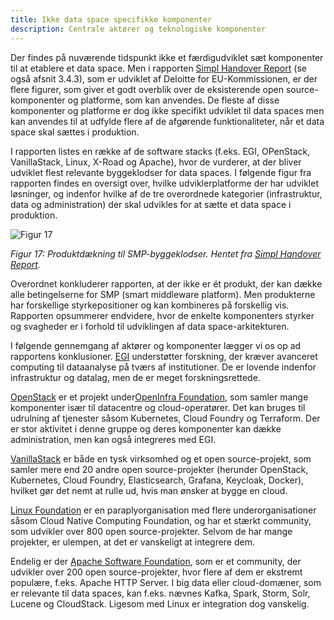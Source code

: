 ```yaml
---
title: Ikke data space specifikke komponenter
description: Centrale aktører og teknologiske komponenter
---
```


Der findes på nuværende tidspunkt ikke et færdigudviklet sæt komponenter til at etablere et data space. Men i rapporten [Simpl Handover Report](https://ec.europa.eu/newsroom/dae/redirection/document/86732) (se også afsnit 3.4.3), som er udviklet af Deloitte for EU-Kommissionen, er der flere figurer, som giver et godt overblik over de eksisterende open source-komponenter og platforme, som kan anvendes. De fleste af disse komponenter og platforme er dog ikke specifikt udviklet til data spaces men kan anvendes til at udfylde flere af de afgørende funktionaliteter, når et data space skal sættes i produktion.

I rapporten listes en række af de software stacks (f.eks. EGI, OPenStack, VanillaStack, Linux, X-Road og Apache), hvor de vurderer, at der bliver udviklet flest relevante byggeklodser for data spaces. I følgende figur fra rapporten findes en oversigt over, hvilke udviklerplatforme der har udviklet løsninger, og indenfor hvilke af de tre overordnede kategorier (infrastruktur, data og administration) der skal udvikles for at sætte et data space i produktion.

![Figur 17](/figur17.png)

_Figur 17: Produktdækning til SMP-byggeklodser. Hentet fra [Simpl Handover Report](https://ec.europa.eu/newsroom/dae/redirection/document/86732)._

Overordnet konkluderer rapporten, at der ikke er ét produkt, der kan dække alle betingelserne for SMP (smart middleware platform). Men produkterne har forskellige styrkepositioner og kan kombineres på forskellig vis. Rapporten opsummerer endvidere, hvor de enkelte komponenters styrker og svagheder er i forhold til udviklingen af data space-arkitekturen.

I følgende gennemgang af aktører og komponenter lægger vi os op ad rapportens konklusioner. [EGI](https://www.egi.eu/) understøtter forskning, der kræver avanceret computing til dataanalyse på tværs af institutioner. De er lovende indenfor infrastruktur og datalag, men de er meget forskningsrettede.

[OpenStack](https://www.openstack.org/) er et projekt under[OpenInfra Foundation](https://openinfra.dev/), som samler mange komponenter især til datacentre og cloud-operatører. Det kan bruges til udrulning af tjenester såsom Kubernetes, Cloud Foundry og Terraform. Der er stor aktivitet i denne gruppe og deres komponenter kan dække administration, men kan også integreres med EGI.

[VanillaStack](https://vanillastack.io/this-is-vanillastack) er både en tysk virksomhed og et open source-projekt, som samler mere end 20 andre open source-projekter (herunder OpenStack, Kubernetes, Cloud Foundry, Elasticsearch, Grafana, Keycloak, Docker), hvilket gør det nemt at rulle ud, hvis man ønsker at bygge en cloud.

[Linux Foundation](https://www.linuxfoundation.org/) er en paraplyorganisation med flere underorganisationer såsom Cloud Native Computing Foundation, og har et stærkt community, som udvikler over 800 open source-projekter. Selvom de har mange projekter, er ulempen, at det er vanskeligt at integrere dem.

Endelig er der [Apache Software Foundation](https://apache.org/), som er et community, der udvikler over 200 open source-projekter, hvor flere af dem er ekstremt populære, f.eks. Apache HTTP Server. I big data eller cloud-domæner, som er relevante til data spaces, kan f.eks. nævnes Kafka, Spark, Storm, Solr, Lucene og CloudStack. Ligesom med Linux er integration dog vanskelig.